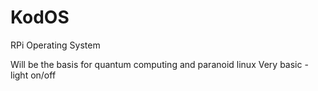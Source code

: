 KodOS
=====

RPi Operating System

Will be the basis for quantum computing and paranoid linux
Very basic
-light on/off
